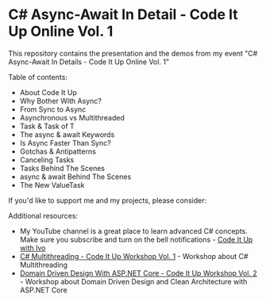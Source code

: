 # C# Async-Await In Detail - Code It Up Online Vol. 1

This repository contains the presentation and the demos from my event "C# Async-Await In Details - Code It Up Online Vol. 1"

Table of contents:

- About Code It Up
- Why Bother With Async?
- From Sync to Async
- Asynchronous vs Multithreaded
- Task & Task of T
- The async & await Keywords
- Is Async Faster Than Sync?
- Gotchas & Antipatterns
- Canceling Tasks
- Tasks Behind The Scenes
- async & await Behind The Scenes
- The New ValueTask

If you'd like to support me and my projects, please consider:

Additional resources:

- My YouTube channel is a great place to learn advanced C# concepts. Make sure you subscribe and turn on the bell notifications - [Code It Up with Ivo](https://www.youtube.com/channel/UCP5Ons7fK3yKhX6lhc9XcfQ)
- [C# Multithreading - Code It Up Workshop Vol. 1](http://bit.ly/ciu-multithreading) - Workshop about C# Multithreading
- [Domain Driven Design With ASP.NET Core - Code It Up Workshop Vol. 2](http://bit.ly/ciu-ddd) - Workshop about Domain Driven Design and Clean Architecture with ASP.NET Core
